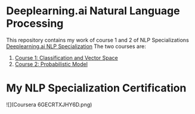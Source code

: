 # Deeplearning.ai Natural Language Processing
This repository contains my work of course 1 and 2 of NLP Specializations [Deeplearning.ai NLP Specialization]()
The two courses are:
1. [Course 1: Classification and Vector Space]()
2. [Course 2: Probabilistic Model]()
# My NLP Specialization Certification
![](Coursera 6GECRTXJHY6D.png)
